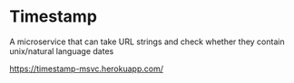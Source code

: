 # Timestamp
A microservice that can take URL strings and check whether they contain unix/natural language dates

https://timestamp-msvc.herokuapp.com/
